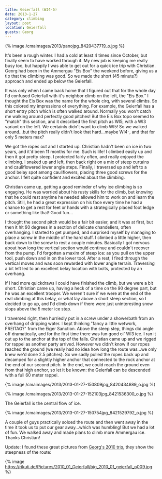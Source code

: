 ```yaml
---
title: Geierfall (WI4-5)
date: 2013-1-27
category: climbing
layout: post
location: Geierfall
guests: Georg
---
```


{% image /cmaimages/2013/panojpg_8420437719_o.jpg %}
  
It's been a rough winter. I had a cold at least 4 times since October,
but finally seem to have worked through it. My new job is keeping me really
busy too, but happily I was able to get out for a quick ice trip with Christian.
Georg had been in the Ammergau "Eis Box" the weekend before, giving us
a tip that the climbing was good. So we made the short (45 minute?) approach
and ended up below the Geierfall.
  
  
It was only when I came back home that I figured out that for the whole
day I'd confused Geierfall with it's neighbor climb on the left, the "Eis
Box." I thought the Eis Box was the name for the whole cirq, with several
climbs. So this colored my impressions of everything. For example, the
Geierfall has a short entry pitch which is often walked around. Normally
you won't catch me walking around perfectly good pitches! But the Eis Box
topo seemed to "match" this section, and it described the first pitch as
WI5, with a WI3 variant on the left. We certainly didn't want to climb
WI5! So we walked around...but the pitch really didn't look that hard...maybe
WI4-, and that for only 5 meters max?
  
  
We got the ropes out and I started up. Christian hadn't been on ice in
two years, and it'd been 11 months for me. Such is life! I climbed easily
up and then it got pretty steep. I protected fairly often, and really enjoyed
the climbing. I snaked up and left, then back right on a mix of steep curtains
and cauliflowered lower angle steps. Finally, I traversed up and left to
a good belay spot among cauliflowers, placing three good screws for the
anchor. I felt quite confident and excited about the climbing.
  
  
Christian came up, getting a good reminder of why ice climbing is so engaging.
He was worried about his rusty skills for the climb, but knowing that he
could rest anytime he needed allowed him to work on and learn the pitch.
Still, he had a great expression on his face every time he had a chance
to get a rest for feet or hands with a strategically placed foot ledge
or something like that! Good fun...
  
  
I thought the second pitch would be a fair bit easier, and it was at first,
but then it hit 90 degrees in a section of delicate chandeliers, often
overhanging. I started to get pumped, and surprised myself by managing
to place a screw in the middle of the hard stuff. I climbed a little higher,
then back down to the screw to rest a couple minutes. Basically I got nervous
about how long the vertical section would continue and couldn't recover
from the pump. I'd forgotten a maxim of steep ice: as you pull on the upper
tool, push down and in on the lower tool. After a rest, I fired through
the vertical moves and was soon rewarded with lower angle terrain. Traversing
a bit left led to an excellent belay location with bolts, protected by
an overhang.
  
  
If I had more quickdraws I could have finished the climb, but we were
a bit short. Christian came up, having a heck of a time on the 90 degree
part, but he was an excellent trooper. We weren't sure if we were at the
end of the real climbing at this belay, or what lay above a short steep
section, so I decided to go up, and I'd climb down if there were just uninteresting
snow slops above the 5 meter ice step.
  
  
I traversed right, then hurriedly put in a screw under a showerbath from
an overhang of dripping water. I kept thinking "fancy a little wetwork,
FREITAG?" from the Eiger Sanction. Above the steep step, things did angle
off dramatically, and for the first time there was fun good ol' WI3 ice.
I ran it out up to the anchor at the top of the falls. Christian came up
and we rigged for rappel as another party arrived. However we didn't know
if our ropes reached the ground (we really had no idea how long the route
was...we only knew we'd done 2.5 pitches). So we sadly pulled the ropes
back up and decamped for a slightly higher anchor that connected to the
rock anchor at the end of our second pitch. In the end, we could reach
the ground even from that high anchor, so let it be known: the Geierfall
can be descended with a full 60 meter rappel.
  
  
{% image /cmaimages/2013/2013-01-27-150809jpg_8420434889_o.jpg %}
  
{% image /cmaimages/2013/2013-01-27-152103jpg_8421536300_o.jpg %}
  
The Geierfall is the central flow of ice.
  
  
{% image /cmaimages/2013/2013-01-27-150754jpg_8421529792_o.jpg %}
  
  
A couple of guys practically soloed the route and then went away in the
time it took us to put our gear away...which was humbling! But we had a
lot of fun. We walked away and made plans to climb more Ammergau ice. Thanks
Christian!
  
  
Update: I found these great pictures from [Georg's 2010 trip](https://rikuti.de/Pictures/index_2010_01_geierfall.htm),
they show the steepness of the route:
  
  
{% image https://rikuti.de/Pictures/2010_01_Geierfall/big_2010_01_geierfall_p009.jpg %}
